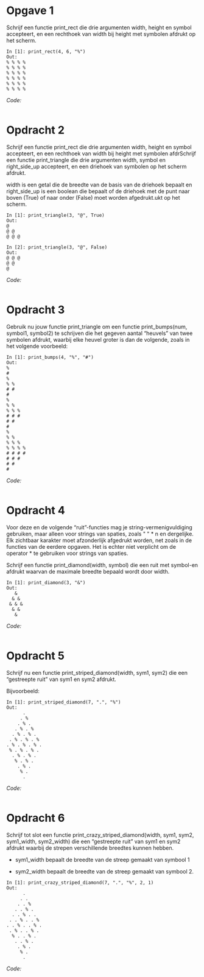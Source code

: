 # Opgave 1
Schrijf een functie print_rect die drie argumenten width, height en symbol accepteert, en een rechthoek van width bij height met symbolen afdrukt op het scherm.

```
In [1]: print_rect(4, 6, "%")
Out:
% % % %
% % % %
% % % %
% % % %
% % % %
% % % %
```
_Code:_

```

```

# Opdracht 2
Schrijf een functie print_rect die drie argumenten width, height en symbol accepteert, en een rechthoek van width bij height met symbolen afdrSchrijf een functie print_triangle die drie argumenten width, symbol en right_side_up accepteert, en een driehoek van symbolen op het scherm afdrukt.

width is een getal die de breedte van de basis van de driehoek bepaalt en right_side_up is een boolean die bepaalt of de driehoek met de punt naar boven (True) of naar onder (False) moet worden afgedrukt.ukt op het scherm.

```
In [1]: print_triangle(3, "@", True)
Out:
@
@ @
@ @ @

In [2]: print_triangle(3, "@", False)
Out:
@ @ @
@ @
@
```
_Code:_

```

```


# Opdracht 3
Gebruik nu jouw functie print_triangle om een functie print_bumps(num, symbol1, symbol2) te schrijven die het gegeven aantal “heuvels” van twee symbolen afdrukt, waarbij elke heuvel groter is dan de volgende, zoals in het volgende voorbeeld:

```
In [1]: print_bumps(4, "%", "#")
Out:
%
#
%
% %
# #
#
%
% %
% % %
# # #
# #
#
%
% %
% % %
% % % %
# # # #
# # #
# #
#
```
_Code:_

```

```

# Opdracht 4
Voor deze en de volgende “ruit”-functies mag je string-vermenigvuldiging gebruiken, maar alleen voor strings van spaties, zoals " " * n en dergelijke. Elk zichtbaar karakter moet afzonderlijk afgedrukt worden, net zoals in de functies van de eerdere opgaven. Het is echter niet verplicht om de operator * te gebruiken voor strings van spaties.


Schrijf een functie print_diamond(width, symbol) die een ruit met symbol-en afdrukt waarvan de maximale breedte bepaald wordt door width.

```
In [1]: print_diamond(3, "&")
Out:
   &
  & &
 & & &
  & &
   &
```
_Code:_

```

```


# Opdracht 5
Schrijf nu een functie print_striped_diamond(width, sym1, sym2) die een “gestreepte ruit” van sym1 en sym2 afdrukt.

Bijvoorbeeld:
```
In [1]: print_striped_diamond(7, ".", "%")
Out:
      .
     . %
    . % .
   . % . %
  . % . % .
 . % . % . %
. % . % . % .
 % . % . % .
  . % . % .
   % . % .
    . % .
     % .
      .
```
_Code:_

```

```
# Opdracht 6
Schrijf tot slot een functie print_crazy_striped_diamond(width, sym1, sym2, sym1_width, sym2_width) die een “gestreepte ruit” van sym1 en sym2 afdrukt waarbij de strepen verschillende breedtes kunnen hebben.

- sym1_width bepaalt de breedte van de streep gemaakt van symbool 1

- sym2_width bepaalt de breedte van de streep gemaakt van symbool 2.

```
In [1]: print_crazy_striped_diamond(7, ".", "%", 2, 1)
Out:
      .
     . .
    . . %
   . . % .
  . . % . .
 . . % . . %
. . % . . % .
 . % . . % .
  % . . % .
   . . % .
    . % .
     % .
      .
```
_Code:_

```

```